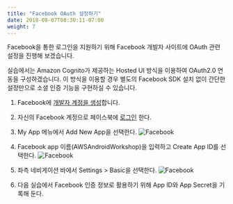 ```yaml
---
title: "Facebook OAuth 설정하기"
date: 2018-08-07T08:30:11-07:00
weight: 7
---
```


Facebook을 통한 로그인을 지원하기 위해 Facebook 개발자 사이트에 OAuth 관련 설정을 진행해 보겠습니다. 

실습에서는 Amazon Cognito가 제공하는 Hosted UI 방식을 이용하여 OAuth2.0 연동을 구성하겠습니다. 이 방식을 이용할 경우 별도의 Facebook SDK 설치 없이 간단한 설정만으로 소셜 인증 기능을 구현하실 수 있습니다.

1. Facebook에 [개발자 계정을 생성](https://developers.facebook.com/docs/facebook-login)합니다.
2. 자신의 Facebook 계정으로 페이스북에 [로그인](https://developers.facebook.com/) 한다.
3. My App 메뉴에서 Add New App을 선택한다.
![Facebook](/images/facebook-create-app.png)

4. Facebook app 이름(AWSAndroidWorkshop)을 입력하고 Create App ID를 선택한다.
![Facebook](/images/facebook-new-app.png)

5. 좌측 네비게이션 바에서 Settings > Basic을 선택한다. 
![Facebook](/images/facebook-app-id.png)

6. 다음 실습에서 Facebook 인증 정보로 활용하기 위해 App ID와 App Secret을 기록해 둔다.


